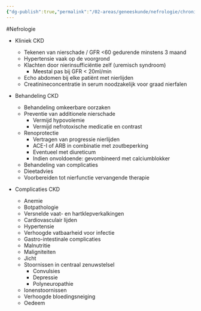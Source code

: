 ```yaml
---
{"dg-publish":true,"permalink":"/02-areas/geneeskunde/nefrologie/chronisch-nierlijden/","noteIcon":"","created":"2024-11-24T10:56:53.728+01:00","updated":"2024-12-31T16:51:46.296+01:00"}
---
```


#Nefrologie 

- Kliniek CKD
    - Tekenen van nierschade / GFR <60 gedurende minstens 3 maand
    - Hypertensie vaak op de voorgrond
    - Klachten door nierinsufficiëntie zelf (uremisch syndroom)
        - Meestal pas bij GFR < 20ml/min
    - Echo abdomen bij elke patiënt met nierlijden
    - Creatinineconcentratie in serum noodzakelijk voor graad nierfalen

- Behandeling CKD
    - Behandeling omkeerbare oorzaken
    - Preventie van additionele nierschade
        - Vermijd hypovolemie
        - Vermijd nefrotoxische medicatie en contrast
    - Renoprotectie
        - Vertragen van progressie nierlijden
        - ACE-I of ARB in combinatie met zoutbeperking
        - Eventueel met diureticum
        - Indien onvoldoende: gevombineerd met calciumblokker
    - Behandeling van complicaties
    - Dieetadvies
    - Voorbereiden tot nierfunctie vervangende therapie

- Complicaties CKD
    - Anemie
    - Botpathologie
    - Versnelde vaat- en hartklepverkalkingen
    - Cardiovasculair lijden
    - Hypertensie
    - Verhoogde vatbaarheid voor infectie
    - Gastro-intestinale complicaties
    - Malnutritie
    - Maligniteiten
    - Jicht
    - Stoornissen in centraal zenuwstelsel
        - Convulsies
        - Depressie
        - Polyneuropathie
    - Ionenstoornissen
    - Verhoogde bloedingsneiging
    - Oedeem